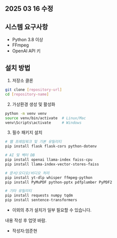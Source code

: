 ## 2025 03 16 수정

## 시스템 요구사항
- Python 3.8 이상
- FFmpeg
- OpenAI API 키

## 설치 방법

1. 저장소 클론
```bash
git clone [repository-url]
cd [repository-name]
```

2. 가상환경 생성 및 활성화
```bash
python -m venv venv
source venv/bin/activate  # Linux/Mac
venv\Scripts\activate     # Windows
```

3. 필수 패키지 설치
```bash
# 웹 프레임워크 및 기본 유틸리티
pip install flask flask-cors python-dotenv

# AI 및 벡터 DB
pip install openai llama-index faiss-cpu
pip install llama-index-vector-stores-faiss

# 문서/오디오/비디오 처리
pip install yt-dlp whisper ffmpeg-python
pip install PyMuPDF python-pptx pdfplumber PyPDF2

# 기타 유틸리티
pip install requests numpy tqdm
pip install sentence-transformers
```
- 이외의 추가 설치가 일부 필요할 수 있습니다.

내용 작성 후 업뎃 바람. 

- 작성자:엄준현
